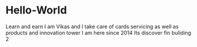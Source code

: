 # Hello-World
Learn and earn
I am Vikas and I take care of cards servicing as well as products and innovation tower
I am here since 2014
Its discover fin
buliding 2
